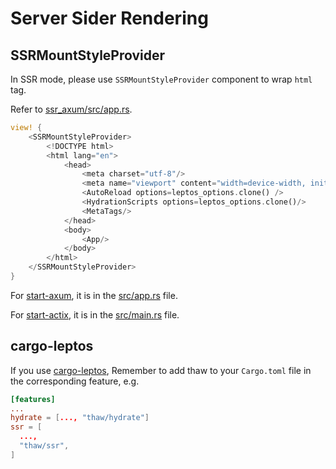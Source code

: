 # Server Sider Rendering

## SSRMountStyleProvider

In SSR mode, please use `SSRMountStyleProvider` component to wrap `html` tag.

Refer to [ssr_axum/src/app.rs](https://github.com/thaw-ui/thaw/blob/main/examples/ssr_axum/src/app.rs).

```rust
view! {
    <SSRMountStyleProvider>
        <!DOCTYPE html>
        <html lang="en">
            <head>
                <meta charset="utf-8"/>
                <meta name="viewport" content="width=device-width, initial-scale=1"/>
                <AutoReload options=leptos_options.clone() />
                <HydrationScripts options=leptos_options.clone()/>
                <MetaTags/>
            </head>
            <body>
                <App/>
            </body>
        </html>
    </SSRMountStyleProvider>
}
```

For [start-axum](https://github.com/leptos-rs/start-axum), it is in the [src/app.rs](https://github.com/leptos-rs/start-axum/blob/main/src/app.rs#L9) file.

For [start-actix](https://github.com/leptos-rs/start-actix), it is in the [src/main.rs](https://github.com/leptos-rs/start-actix/blob/943b1ad428072267f32217de4c62896f2bf70459/src/main.rs#L33) file.

## cargo-leptos

If you use [cargo-leptos](https://github.com/leptos-rs/cargo-leptos), Remember to add thaw to your `Cargo.toml` file in the corresponding feature, e.g.

```toml
[features]
...
hydrate = [..., "thaw/hydrate"]
ssr = [
  ...,
  "thaw/ssr",
]
```
